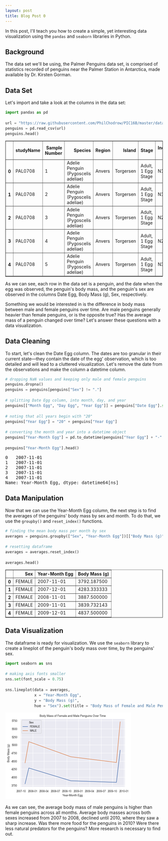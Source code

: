 ```yaml
---
layout: post
title: Blog Post 0
---
```


In this post, I'll teach you how to create a simple, yet interesting data visualization using the `pandas` and `seaborn` libraries in Python. 

## Background

The data set we'll be using, the Palmer Penguins data set, is comprised of statistics recorded of penguins near the Palmer Station in Antarctica, made available by Dr. Kirsten Gorman. 

## Data Set

Let's import and take a look at the columns in the data set:

```python
import pandas as pd

url = "https://raw.githubusercontent.com/PhilChodrow/PIC16B/master/datasets/palmer_penguins.csv"
penguins = pd.read_csv(url)
penguins.head()
```

<table border="1" class="dataframe">
  <thead>
    <tr style="text-align: right;">
      <th></th>
      <th>studyName</th>
      <th>Sample Number</th>
      <th>Species</th>
      <th>Region</th>
      <th>Island</th>
      <th>Stage</th>
      <th>Individual ID</th>
      <th>Clutch Completion</th>
      <th>Date Egg</th>
      <th>Culmen Length (mm)</th>
      <th>Culmen Depth (mm)</th>
      <th>Flipper Length (mm)</th>
      <th>Body Mass (g)</th>
      <th>Sex</th>
      <th>Delta 15 N (o/oo)</th>
      <th>Delta 13 C (o/oo)</th>
      <th>Comments</th>
    </tr>
  </thead>
  <tbody>
    <tr>
      <th>0</th>
      <td>PAL0708</td>
      <td>1</td>
      <td>Adelie Penguin (Pygoscelis adeliae)</td>
      <td>Anvers</td>
      <td>Torgersen</td>
      <td>Adult, 1 Egg Stage</td>
      <td>N1A1</td>
      <td>Yes</td>
      <td>11/11/07</td>
      <td>39.1</td>
      <td>18.7</td>
      <td>181.0</td>
      <td>3750.0</td>
      <td>MALE</td>
      <td>NaN</td>
      <td>NaN</td>
      <td>Not enough blood for isotopes.</td>
    </tr>
    <tr>
      <th>1</th>
      <td>PAL0708</td>
      <td>2</td>
      <td>Adelie Penguin (Pygoscelis adeliae)</td>
      <td>Anvers</td>
      <td>Torgersen</td>
      <td>Adult, 1 Egg Stage</td>
      <td>N1A2</td>
      <td>Yes</td>
      <td>11/11/07</td>
      <td>39.5</td>
      <td>17.4</td>
      <td>186.0</td>
      <td>3800.0</td>
      <td>FEMALE</td>
      <td>8.94956</td>
      <td>-24.69454</td>
      <td>NaN</td>
    </tr>
    <tr>
      <th>2</th>
      <td>PAL0708</td>
      <td>3</td>
      <td>Adelie Penguin (Pygoscelis adeliae)</td>
      <td>Anvers</td>
      <td>Torgersen</td>
      <td>Adult, 1 Egg Stage</td>
      <td>N2A1</td>
      <td>Yes</td>
      <td>11/16/07</td>
      <td>40.3</td>
      <td>18.0</td>
      <td>195.0</td>
      <td>3250.0</td>
      <td>FEMALE</td>
      <td>8.36821</td>
      <td>-25.33302</td>
      <td>NaN</td>
    </tr>
    <tr>
      <th>3</th>
      <td>PAL0708</td>
      <td>4</td>
      <td>Adelie Penguin (Pygoscelis adeliae)</td>
      <td>Anvers</td>
      <td>Torgersen</td>
      <td>Adult, 1 Egg Stage</td>
      <td>N2A2</td>
      <td>Yes</td>
      <td>11/16/07</td>
      <td>NaN</td>
      <td>NaN</td>
      <td>NaN</td>
      <td>NaN</td>
      <td>NaN</td>
      <td>NaN</td>
      <td>NaN</td>
      <td>Adult not sampled.</td>
    </tr>
    <tr>
      <th>4</th>
      <td>PAL0708</td>
      <td>5</td>
      <td>Adelie Penguin (Pygoscelis adeliae)</td>
      <td>Anvers</td>
      <td>Torgersen</td>
      <td>Adult, 1 Egg Stage</td>
      <td>N3A1</td>
      <td>Yes</td>
      <td>11/16/07</td>
      <td>36.7</td>
      <td>19.3</td>
      <td>193.0</td>
      <td>3450.0</td>
      <td>FEMALE</td>
      <td>8.76651</td>
      <td>-25.32426</td>
      <td>NaN</td>
    </tr>
  </tbody>
</table>

As we can see, each row in the data set is a penguin, and the date when the egg was observed, the penguin's body mass, and the penguin's sex are observed in the columns Date Egg, Body Mass (g), Sex, respectively. 

Something we would be interested in is the difference in body mass between male and female penguins over time. Are male penguins generally heavier than female penguins, or is the opposite true? Has the average mass of a penguin changed over time? Let's answer these questions with a data visualization.

## Data Cleaning

To start, let's clean the Date Egg column. The dates are too granular in their current state—they contain the date of the egg' observation, which is too detailed and will lead to a cluttered visualization. Let's remove the date from the observations and make the column a datetime column.

```python
# dropping NaN values and keeping only male and female penguins
penguins.dropna()
penguins = penguins[penguins["Sex"] != "."]

# splitting Date Egg column, into month, day, and year
penguins[["Month Egg", "Day Egg", "Year Egg"]] = penguins["Date Egg"].str.split("/", expand = True)

# noting that all years begin with "20"
penguins["Year Egg"] = "20" + penguins["Year Egg"]

# converting the month and year into a datetime object
penguins["Year-Month Egg"] = pd.to_datetime(penguins["Year Egg"] + "-" + penguins["Month Egg"])

penguins["Year-Month Egg"].head()
```

<div class="jp-RenderedText jp-OutputArea-output jp-OutputArea-executeResult" data-mime-type="text/plain">
<pre>0   2007-11-01
1   2007-11-01
2   2007-11-01
3   2007-11-01
4   2007-11-01
Name: Year-Month Egg, dtype: datetime64[ns]</pre>
</div>

## Data Manipulation

Now that we can use the Year-Month Egg column, the next step is to find the averages of the penguins' body mass by sex and month. To do that, we use the `groupby()` and `reset_index()` functions.

```python
# finding the mean body mass per month by sex
averages = penguins.groupby(["Sex", "Year-Month Egg"])[["Body Mass (g)"]].mean()

# resetting dataframe
averages = averages.reset_index()

averages.head()
```

<table border="1" class="dataframe">
  <thead>
    <tr style="text-align: right;">
      <th></th>
      <th>Sex</th>
      <th>Year-Month Egg</th>
      <th>Body Mass (g)</th>
    </tr>
  </thead>
  <tbody>
    <tr>
      <th>0</th>
      <td>FEMALE</td>
      <td>2007-11-01</td>
      <td>3792.187500</td>
    </tr>
    <tr>
      <th>1</th>
      <td>FEMALE</td>
      <td>2007-12-01</td>
      <td>4283.333333</td>
    </tr>
    <tr>
      <th>2</th>
      <td>FEMALE</td>
      <td>2008-11-01</td>
      <td>3887.500000</td>
    </tr>
    <tr>
      <th>3</th>
      <td>FEMALE</td>
      <td>2009-11-01</td>
      <td>3839.732143</td>
    </tr>
    <tr>
      <th>4</th>
      <td>FEMALE</td>
      <td>2009-12-01</td>
      <td>4837.500000</td>
    </tr>
  </tbody>
</table>

## Data Visualization

The dataframe is ready for visualization. We use the `seaborn` library to create a lineplot of the penguin's body mass over time, by the penguins' sex.

```python
import seaborn as sns

# making axis fonts smaller
sns.set(font_scale = 0.75)

sns.lineplot(data = averages,
             x = "Year-Month Egg",
             y = "Body Mass (g)",
             hue = "Sex").set(title = "Body Mass of Female and Male Penguins Over Time")
```

![penguin-plot.png](assets/images/penguin-plot.png)

As we can see, the average body mass of male penguins is higher than female penguins across all months. Average body masses across both sexes increased from 2007 to 2008, declined until 2010, where they saw a sharp increase. Was there more food for the penguins in 2010? Were there less natural predators for the penguins? More research is necessary to find out.